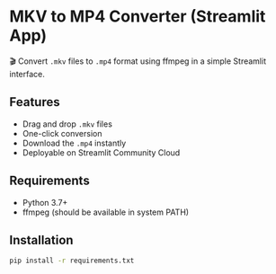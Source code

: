 # MKV to MP4 Converter (Streamlit App)

🎬 Convert `.mkv` files to `.mp4` format using ffmpeg in a simple Streamlit interface.

## Features

- Drag and drop `.mkv` files
- One-click conversion
- Download the `.mp4` instantly
- Deployable on Streamlit Community Cloud

## Requirements

- Python 3.7+
- ffmpeg (should be available in system PATH)

## Installation

```bash
pip install -r requirements.txt
